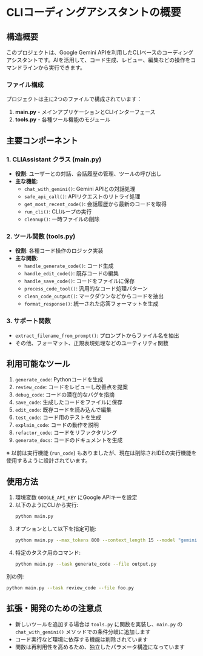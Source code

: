 # CLIコーディングアシスタントの概要

## 構造概要

このプロジェクトは、Google Gemini APIを利用したCLIベースのコーディングアシスタントです。AIを活用して、コード生成、レビュー、編集などの操作をコマンドラインから実行できます。

### ファイル構成

プロジェクトは主に2つのファイルで構成されています：

1. **main.py** - メインアプリケーションとCLIインターフェース
2. **tools.py** - 各種ツール機能のモジュール

## 主要コンポーネント

### 1. CLIAssistant クラス (main.py)

- **役割**: ユーザーとの対話、会話履歴の管理、ツールの呼び出し
- **主な機能**:
  - `chat_with_gemini()`: Gemini APIとの対話処理
  - `safe_api_call()`: APIリクエストのリトライ処理
  - `get_most_recent_code()`: 会話履歴から最新のコードを取得
  - `run_cli()`: CLIループの実行
  - `cleanup()`: 一時ファイルの削除

### 2. ツール関数 (tools.py)

- **役割**: 各種コード操作のロジック実装
- **主な関数**:
  - `handle_generate_code()`: コード生成
  - `handle_edit_code()`: 既存コードの編集
  - `handle_save_code()`: コードをファイルに保存
  - `process_code_tool()`: 汎用的なコード処理パターン
  - `clean_code_output()`: マークダウンなどからコードを抽出
  - `format_response()`: 統一された応答フォーマットを生成

### 3. サポート関数

- `extract_filename_from_prompt()`: プロンプトからファイル名を抽出
- その他、フォーマット、正規表現処理などのユーティリティ関数

## 利用可能なツール

1. `generate_code`: Pythonコードを生成
2. `review_code`: コードをレビューし改善点を提案
3. `debug_code`: コードの潜在的なバグを指摘
4. `save_code`: 生成したコードをファイルに保存
5. `edit_code`: 既存コードを読み込んで編集
6. `test_code`: コード用のテストを生成
7. `explain_code`: コードの動作を説明
8. `refactor_code`: コードをリファクタリング
9. `generate_docs`: コードのドキュメントを生成

※ 以前は実行機能 (`run_code`) もありましたが、現在は削除されIDEの実行機能を使用するように設計されています。

## 使用方法

1. 環境変数 `GOOGLE_API_KEY` にGoogle APIキーを設定
2. 以下のようにCLIから実行:
   ```bash
   python main.py
   ```
3. オプションとして以下を指定可能:
   ```bash
   python main.py --max_tokens 800 --context_length 15 --model "gemini-2.0-pro" --log_level DEBUG
   ```
4. 特定のタスク用のコマンド:
   ```bash
   python main.py --task generate_code --file output.py
   ```

別の例:

```bash
python main.py --task review_code --file foo.py
```

## 拡張・開発のための注意点

- 新しいツールを追加する場合は `tools.py` に関数を実装し、`main.py` の `chat_with_gemini()` メソッドでの条件分岐に追加します
- コード実行など環境に依存する機能は削除されています
- 関数は再利用性を高めるため、独立したパラメータ構造になっています
